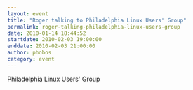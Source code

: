 ```yaml
---
layout: event
title: "Roger talking to Philadelphia Linux Users' Group"
permalink: roger-talking-philadelphia-linux-users-group
date: 2010-01-14 18:44:52
startdate: 2010-02-03 19:00:00
enddate: 2010-02-03 21:00:00
author: phobos
category: event
---
```


Philadelphia Linux Users' Group
